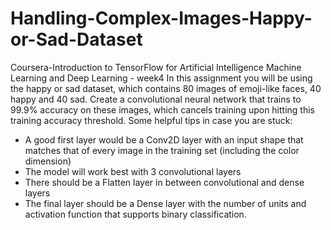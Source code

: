 # Handling-Complex-Images-Happy-or-Sad-Dataset
Coursera-Introduction to TensorFlow for Artificial Intelligence Machine Learning and Deep Learning - week4
In this assignment you will be using the happy or sad dataset, which contains 80 images of emoji-like
faces, 40 happy and 40 sad.
Create a convolutional neural network that trains to 99.9% accuracy on these images, which cancels
training upon hitting this training accuracy threshold.
Some helpful tips in case you are stuck:
- A good first layer would be a Conv2D layer with an input shape that
matches
that of every image in the training set (including the color dimension)
- The model will work best with 3 convolutional layers
- There should be a Flatten layer in between convolutional and dense layers
- The final layer should be a Dense layer with the number of units and
activation function that supports binary classification.
